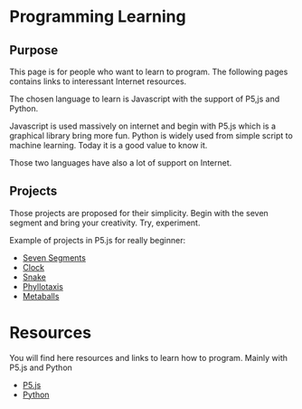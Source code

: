 # Programming Learning

## Purpose

This page is for people who want to learn to program. The following pages contains links to interessant Internet resources.

The chosen language to learn is Javascript with the support of P5,js and Python.

Javascript is used massively on internet and begin with P5.js which is a graphical library bring more fun. Python is widely used from simple script to machine learning. Today it is a good value to know it.

Those two languages have also a lot of support on Internet.

## Projects

Those projects are proposed for their simplicity. Begin with the seven segment and bring your creativity. Try, experiment.

Example of projects in P5.js for really beginner:
- [Seven Segments](Project01_Seven-Segments/README.md)
- [Clock](Project02_Clock/README.md)
- [Snake](Project03_2_Snake/README.md)
- [Phyllotaxis](Project03_Phyllotaxis/README.md)
- [Metaballs](Project04_Metaballs/README.md)

# Resources

You will find here resources and links to learn how to program. Mainly with P5.js and Python

- [P5.js](P5js_ressources.md)
- [Python](Python_Resources.md)
